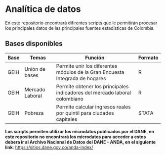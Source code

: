 # Analítica de datos

En este repositorio encontrará difirentes scripts que le permitirán procesar los principales datos de  las principales fuentes estadísticas de Colombia. 

## Bases disponibles 

Base | Temas | Función| Formato
------------ | -------------| ----------|--------|
GEIH| Unión de bases  |  Permite unir los diferentes módulos de la Gran Encuesta Integrada de hogares | R
GEIH|  Mercado Laboral | Permite obtener los principales indicadores del mercado laboral colombiano |  R
GEIH | Pobreza|  Permite  calcular ingresos  reales por quintíl para ciudades capitales | STATA


**Los  scripts permiten  utilizar los microdatos publicados por el DANE, en este repositorio no encontrará  los microdatos para acceder a estos debera ir al Archivo Nacional de Datos del DANE - ANDA, en el siguiente link**: https://sitios.dane.gov.co/anda-index/
